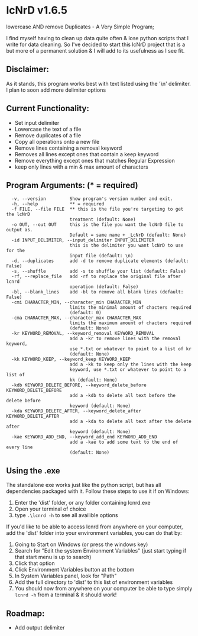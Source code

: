 # lcNrD v1.6.5

lowercase AND remove Duplicates - A Very Simple Program;

I find myself having to clean up data quite often & lose python scripts that I write for data cleaning. So I've decided to start this lcNrD project that is a but more of a permanent solution & I will add to its usefulness as I see fit.

## Disclaimer:
As it stands, this program works best with text listed using the '\n' delimiter. I plan to soon add more delimiter options

## Current Functionality:
* Set input delimiter
* Lowercase the text of a file
* Remove duplicates of a file
* Copy all operations onto a new file
* Remove lines containing a removal keyword
* Removes all lines except ones that contain a keep keyword
* Remove everything except ones that matches Regular Expression
* keep only lines with a min & max amount of characters

## Program Arguments: (* = required)

```
  -v, --version         Show program's version number and exit.
  -h, --help            ** = required
  -f FILE, --file FILE  ** this is the file you're targeting to get the lcNrD
                        treatment (default: None)
  -o OUT, --out OUT     this is the file you want the lcNrD file to output as.
                        Default = same name + _LcNrD (default: None)
  -id INPUT_DELIMITER, --input_delimiter INPUT_DELIMITER
                        this is the delimiter you want lcNrD to use for the
                        input file (default: \n)
  -d, --duplicates      add -d to remove duplicate elements (default: False)
  -s, --shuffle         add -s to shuffle your list (default: False)
  -rf, --replace_file   add -rf to replace the original file after lcnrd
                        operation (default: False)
  -bl, --blank_lines    add -bl to remove all blank lines (default: False)
  -cmi CHARACTER_MIN, --character_min CHARACTER_MIN
                        limits the minimal amount of chacters required
                        (default: 0)
  -cma CHARACTER_MAX, --character_max CHARACTER_MAX
                        limits the maximum amount of chacters required
                        (default: None)
  -kr KEYWORD_REMOVAL, --keyword_removal KEYWORD_REMOVAL
                        add a -kr to remove lines with the removal keyword,
                        use *.txt or whatever to point to a list of kr
                        (default: None)
  -kk KEYWORD_KEEP, --keyword_keep KEYWORD_KEEP
                        add a -kk to keep only the lines with the keep
                        keyword, use *.txt or whatever to point to a list of
                        kk (default: None)
  -kdb KEYWORD_DELETE_BEFORE, --keyword_delete_before KEYWORD_DELETE_BEFORE
                        add a -kdb to delete all text before the delete before
                        keyword (default: None)
  -kda KEYWORD_DELETE_AFTER, --keyword_delete_after KEYWORD_DELETE_AFTER
                        add a -kda to delete all text after the delete after
                        keyword (default: None)
  -kae KEYWORD_ADD_END, --keyword_add_end KEYWORD_ADD_END
                        add a -kae to add some text to the end of every line
                        (default: None)
```
## Using the .exe
The standalone exe works just like the python script, but has all dependencies packaged with it. Follow these steps to use it if on Windows:
1. Enter the 'dist' folder, or any folder containing lcnrd.exe
2. Open your terminal of choice
3. type `.\lcnrd -h` to see all availible options

If you'd like to be able to access lcnrd from anywhere on your computer, add the 'dist' folder into your environment variables, you can do that by:
1. Going to Start on Windows (or press the windows key)
2. Search for "Edit the system Environment Variables" (just start typing if that start menu is up to search)
3. Click that option
4. Click Environment Variables button at the bottom
5. In System Variables panel, look for "Path"
6. Add the full directory to 'dist' to this list of environment variables
7. You should now from anywhere on your computer be able to type simply `lcnrd -h` from a terminal & it should work!

## Roadmap:
* Add output delimiter
